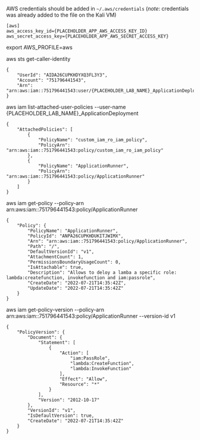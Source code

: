 AWS credentials should be added in `~/.aws/credentials` (*note*: credentials was
already added to the file on the Kali VM)
```
[aws]
aws_access_key_id={PLACEHOLDER_APP_AWS_ACCESS_KEY_ID}
aws_secret_access_key={PLACEHOLDER_APP_AWS_SECRET_ACCESS_KEY}
```

export AWS_PROFILE=aws

aws sts get-caller-identity
```
{
    "UserId": "AIDA26CUPKHDYXQ3FL3Y3",
    "Account": "751796441543",
    "Arn": "arn:aws:iam::751796441543:user/{PLACEHOLDER_LAB_NAME}_ApplicationDeployment"
}
```

aws iam list-attached-user-policies --user-name {PLACEHOLDER_LAB_NAME}_ApplicationDeployment
```
{
    "AttachedPolicies": [
        {
            "PolicyName": "custom_iam_ro_iam_policy",
            "PolicyArn": "arn:aws:iam::751796441543:policy/custom_iam_ro_iam_policy"
        },
        {
            "PolicyName": "ApplicationRunner",
            "PolicyArn": "arn:aws:iam::751796441543:policy/ApplicationRunner"
        }
    ]
}

```

aws iam get-policy --policy-arn arn:aws:iam::751796441543:policy/ApplicationRunner
```
{
    "Policy": {
        "PolicyName": "ApplicationRunner",
        "PolicyId": "ANPA26CUPKHDUKITJWIMX",
        "Arn": "arn:aws:iam::751796441543:policy/ApplicationRunner",
        "Path": "/",
        "DefaultVersionId": "v1",
        "AttachmentCount": 1,
        "PermissionsBoundaryUsageCount": 0,
        "IsAttachable": true,
        "Description": "Allows to deloy a lamba a specific role: lambda:createfunction, invokefunction and iam:passrole",
        "CreateDate": "2022-07-21T14:35:42Z",
        "UpdateDate": "2022-07-21T14:35:42Z"
    }
}
```

aws iam get-policy-version --policy-arn arn:aws:iam::751796441543:policy/ApplicationRunner --version-id v1
```
{
    "PolicyVersion": {
        "Document": {
            "Statement": [
                {
                    "Action": [
                        "iam:PassRole",
                        "lambda:CreateFunction",
                        "lambda:InvokeFunction"
                    ],
                    "Effect": "Allow",
                    "Resource": "*"
                }
            ],
            "Version": "2012-10-17"
        },
        "VersionId": "v1",
        "IsDefaultVersion": true,
        "CreateDate": "2022-07-21T14:35:42Z"
    }
}
```
